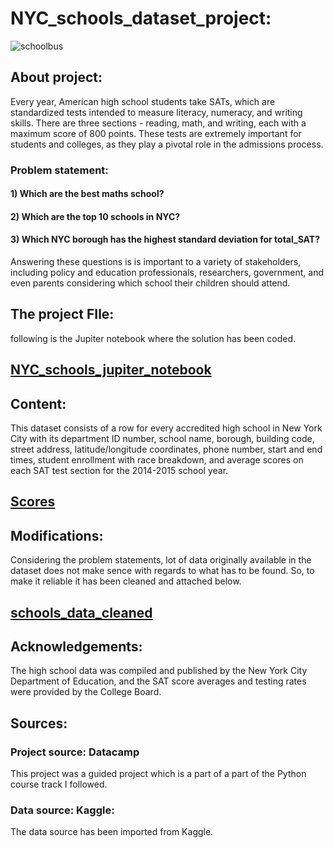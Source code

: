 # NYC_schools_dataset_project:
![schoolbus](https://github.com/nikhilkhawase/NYC_school_project/assets/108681269/d3ddf407-4eb1-43e6-aed7-0d2f4aac057f)

## About project:
Every year, American high school students take SATs, which are standardized tests intended to measure literacy, numeracy, and writing skills. There are three sections - reading, math, and writing, each with a maximum score of 800 points. These tests are extremely important for students and colleges, as they play a pivotal role in the admissions process. 

### Problem statement:
#### 1) Which are the best maths school?
#### 2) Which are the top 10 schools in NYC?
#### 3) Which NYC borough has the highest standard deviation for total_SAT?

Answering these questions is  is important to a variety of stakeholders, including policy and education professionals, researchers, government, and even parents considering which school their children should attend.

## The project FIle:
following is the Jupiter notebook where the solution has been coded.

## [NYC_schools_jupiter_notebook](https://github.com/nikhilkhawase/NYC_school_project/blob/main/NYC_schools_jupiter_notebook%20(1).ipynb)

## Content:
This dataset consists of a row for every accredited high school in New York City with its department ID number, school name, borough, building code, street address, latitude/longitude coordinates, phone number, start and end times, student enrollment with race breakdown, and average scores on each SAT test section for the 2014-2015 school year.

## [Scores](https://github.com/nikhilkhawase/NYC_school_project/blob/main/scores.csv)

## Modifications:
Considering the problem statements, lot of data originally available in the dataset does not make sence with regards to what has to be found. So, to make it reliable it has been cleaned and attached below.

## [schools_data_cleaned](https://github.com/nikhilkhawase/NYC_school_project/blob/main/schools_data_cleaned.csv)


## Acknowledgements:
The high school data was compiled and published by the New York City Department of Education, and the SAT score averages and testing rates were provided by the College Board.

## Sources:
### Project source: Datacamp 
This project was a guided project which is a part of a part of the Python course track I followed.

### Data source: Kaggle:
The data source has been imported from Kaggle.

